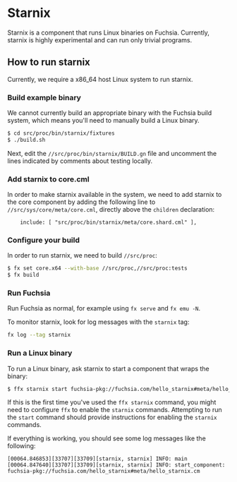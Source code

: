 # Starnix

Starnix is a component that runs Linux binaries on Fuchsia. Currently, starnix is highly
experimental and can run only trivial programs.

## How to run starnix

Currently, we require a x86_64 host Linux system to run starnix.

### Build example binary

We cannot currently build an appropriate binary with the Fuchsia build system, which means you'll
need to manually build a Linux binary.

```sh
$ cd src/proc/bin/starnix/fixtures
$ ./build.sh
```

Next, edit the `//src/proc/bin/starnix/BUILD.gn` file and uncomment the lines indicated by comments
about testing locally.

### Add starnix to core.cml

In order to make starnix available in the system, we need to add starnix to the
core component by adding the following line to `//src/sys/core/meta/core.cml`,
directly above the `children` declaration:

```
    include: [ "src/proc/bin/starnix/meta/core.shard.cml" ],
```

### Configure your build

In order to run starnix, we need to build `//src/proc`:

```sh
$ fx set core.x64 --with-base //src/proc,//src/proc:tests
$ fx build
```

### Run Fuchsia

Run Fuchsia as normal, for example using `fx serve` and `fx emu -N`.

To monitor starnix, look for log messages with the `starnix` tag:

```sh
fx log --tag starnix
```

### Run a Linux binary

To run a Linux binary, ask starnix to start a component that wraps the binary:

```sh
$ ffx starnix start fuchsia-pkg://fuchsia.com/hello_starnix#meta/hello_starnix.cm
```

If this is the first time you've used the `ffx starnix` command, you might need
to configure `ffx` to enable the `starnix` commands. Attempting to run the
`start` command should provide instructions for enabling the `starnix` commands.

If everything is working, you should see some log messages like the following:

```
[00064.846853][33707][33709][starnix, starnix] INFO: main
[00064.847640][33707][33709][starnix, starnix] INFO: start_component: fuchsia-pkg://fuchsia.com/hello_starnix#meta/hello_starnix.cm
```
